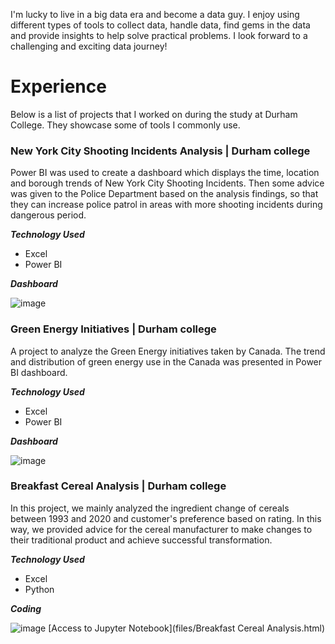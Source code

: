 I'm lucky to live in a big data era and become a data guy. I enjoy using different types of tools to collect data, handle data, find gems in the data and provide insights to help solve practical problems. I look forward to a challenging and exciting data journey!
                                                                                    
# Experience
Below is a list of projects that I worked on during the study at Durham College. They showcase some of tools I commonly use.
### New York City Shooting Incidents Analysis | Durham college 
Power BI was used to create a dashboard which displays the time, location and borough trends of New York City Shooting Incidents. Then some advice was given to the Police Department based on the analysis findings, so that they can increase police patrol in areas with more shooting incidents during dangerous period.

**_Technology Used_**
- Excel
- Power BI

**_Dashboard_**

![image](https://user-images.githubusercontent.com/87041402/126901228-b622c646-c07a-41fd-9a1a-49ffd2a20c46.png)

### Green Energy Initiatives | Durham college 
A project to analyze the Green Energy initiatives taken by Canada. The trend and distribution of green energy use in the Canada was presented in Power BI dashboard.

**_Technology Used_**

- Excel
- Power BI

**_Dashboard_**

![image](https://user-images.githubusercontent.com/87041402/126900746-593dc32e-74e3-4043-9d91-12d0003b89d1.png)

### Breakfast Cereal Analysis | Durham college
In this project, we mainly analyzed the ingredient change of cereals between 1993 and 2020 and customer's preference based on rating. In this way, we provided advice for the cereal manufacturer to make changes to their traditional product and achieve successful transformation.

**_Technology Used_**

- Excel
- Python

**_Coding_**

![image](https://user-images.githubusercontent.com/87041402/127252134-6177b4c9-176a-42e6-a7b2-278ed3eab6ba.png)
[Access to Jupyter Notebook](files/Breakfast Cereal Analysis.html)



